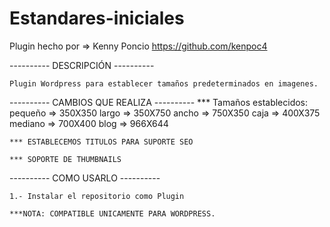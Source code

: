 # Estandares-iniciales

Plugin hecho por   =>   Kenny Poncio
https://github.com/kenpoc4

----------   DESCRIPCIÓN   ----------

    Plugin Wordpress para establecer tamaños predeterminados en imagenes.

----------   CAMBIOS QUE REALIZA   ----------
    *** Tamaños establecidos:
			pequeño	=>	350X350
    			largo	=>	350X750
    			ancho	=>	750X350
    			caja	=>	400X375
    			mediano	=>	700X400
    			blog	=>	966X644

    *** ESTABLECEMOS TITULOS PARA SUPORTE SEO

    *** SOPORTE DE THUMBNAILS


----------   COMO USARLO   ----------

    1.- Instalar el repositorio como Plugin
    
    ***NOTA: COMPATIBLE UNICAMENTE PARA WORDPRESS.
